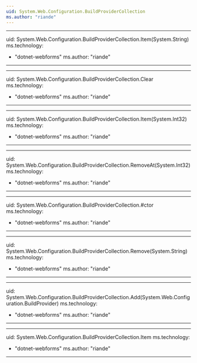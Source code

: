 ```yaml
---
uid: System.Web.Configuration.BuildProviderCollection
ms.author: "riande"
---
```


---
uid: System.Web.Configuration.BuildProviderCollection.Item(System.String)
ms.technology: 
  - "dotnet-webforms"
ms.author: "riande"
---

---
uid: System.Web.Configuration.BuildProviderCollection.Clear
ms.technology: 
  - "dotnet-webforms"
ms.author: "riande"
---

---
uid: System.Web.Configuration.BuildProviderCollection.Item(System.Int32)
ms.technology: 
  - "dotnet-webforms"
ms.author: "riande"
---

---
uid: System.Web.Configuration.BuildProviderCollection.RemoveAt(System.Int32)
ms.technology: 
  - "dotnet-webforms"
ms.author: "riande"
---

---
uid: System.Web.Configuration.BuildProviderCollection.#ctor
ms.technology: 
  - "dotnet-webforms"
ms.author: "riande"
---

---
uid: System.Web.Configuration.BuildProviderCollection.Remove(System.String)
ms.technology: 
  - "dotnet-webforms"
ms.author: "riande"
---

---
uid: System.Web.Configuration.BuildProviderCollection.Add(System.Web.Configuration.BuildProvider)
ms.technology: 
  - "dotnet-webforms"
ms.author: "riande"
---

---
uid: System.Web.Configuration.BuildProviderCollection.Item
ms.technology: 
  - "dotnet-webforms"
ms.author: "riande"
---
